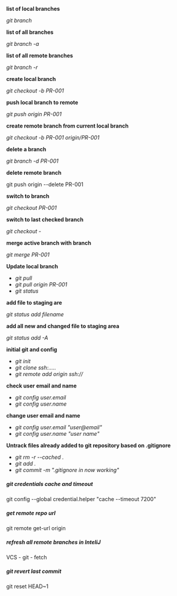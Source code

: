 **list of local branches**

_git branch_

**list of all branches**

_git branch -a_

**list of all remote branches**

_git branch -r_

**create local branch**

_git checkout -b PR-001_

**push local branch to remote**

_git push origin PR-001_

**create remote branch from current local branch**

_git checkout -b PR-001 origin/PR-001_

**delete a branch**

_git branch -d PR-001_

**delete remote branch**

git push origin --delete PR-001

**switch to branch**

_git checkout PR-001_

**switch to last checked branch**

_git checkout -_

**merge active branch with branch**

_git merge PR-001_

**Update local branch**
- _git pull_
- _git pull origin PR-001_
- _git status_

**add file to staging are**

_git status add filename_

**add all new and changed file to staging area**

_git status add -A_

**initial git and config**

- _git init_
- _git clone ssh:....._
- _git remote add origin ssh://_


**check user email and name**

- _git config user.email_
- _git config user.name_

**change user email and name**
- _git config user.email "user@email"_
- _git config user.name "user name"_

**Untrack files already added to git repository based on .gitignore**
- _git rm -r --cached ._
- _git add ._
- _git commit -m ".gitignore in now working"_

##### git credentials cache and timeout
git config --global credential.helper "cache --timeout 7200"

##### get remote repo url 

git remote get-url origin

##### refresh all remote branches in InteliJ

VCS - git - fetch

##### git revert last commit

git reset HEAD~1

